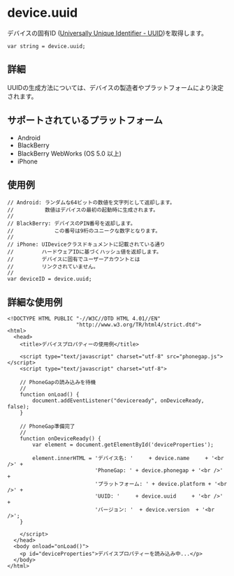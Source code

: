 device.uuid
===========
デバイスの固有ID ([Universally Unique Identifier - UUID](http://en.wikipedia.org/wiki/Universally_Unique_Identifier))を取得します。

    var string = device.uuid;
    
詳細
-----------

UUIDの生成方法については、デバイスの製造者やプラットフォームにより決定されます。

サポートされているプラットフォーム
-------------------

- Android
- BlackBerry
- BlackBerry WebWorks (OS 5.0 以上)
- iPhone

使用例
-------------

    // Android: ランダムな64ビットの数値を文字列として返却します。
    //          数値はデバイスの最初の起動時に生成されます。
    //
    // BlackBerry: デバイスのPIN番号を返却します。
    //             この番号は9桁のユニークな数字となります。
    //
    // iPhone: UIDeviceクラスドキュメントに記載されている通り
    //         ハードウェアIDに基づくハッシュ値を返却します。
    //         デバイスに固有でユーザーアカウントとは
    //         リンクされていません。
    //
    var deviceID = device.uuid;

詳細な使用例
------------

    <!DOCTYPE HTML PUBLIC "-//W3C//DTD HTML 4.01//EN"
                          "http://www.w3.org/TR/html4/strict.dtd">
    <html>
      <head>
        <title>デバイスプロパティーの使用例</title>

        <script type="text/javascript" charset="utf-8" src="phonegap.js"></script>
        <script type="text/javascript" charset="utf-8">

        // PhoneGapの読み込みを待機
        //
        function onLoad() {
            document.addEventListener("deviceready", onDeviceReady, false);
        }

        // PhoneGap準備完了
        //
        function onDeviceReady() {
            var element = document.getElementById('deviceProperties');
    
            element.innerHTML = 'デバイス名: '     + device.name     + '<br />' + 
                                'PhoneGap: ' + device.phonegap + '<br />' + 
                                'プラットフォーム: ' + device.platform + '<br />' + 
                                'UUID: '     + device.uuid     + '<br />' + 
                                'バージョン: '  + device.version  + '<br />';
        }

        </script>
      </head>
      <body onload="onLoad()">
        <p id="deviceProperties">デバイスプロパティーを読み込み中...</p>
      </body>
    </html>